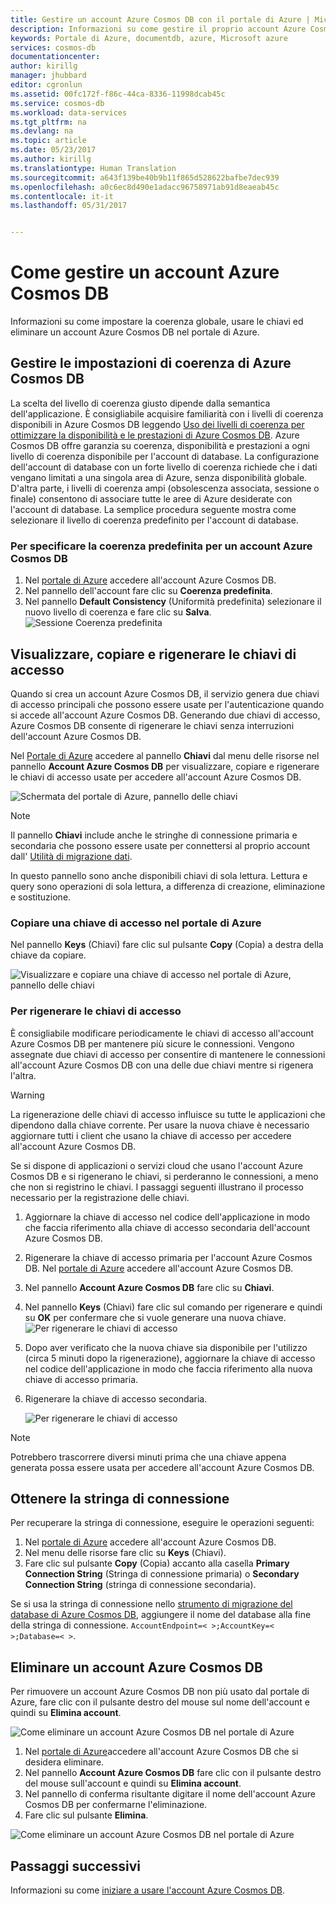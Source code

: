 ```yaml
---
title: Gestire un account Azure Cosmos DB con il portale di Azure | Microsoft Docs
description: Informazioni su come gestire il proprio account Azure Cosmos DB tramite il portale di Azure. Trovare una guida sull&quot;uso del portale di Azure per visualizzare, copiare, eliminare e accedere agli account.
keywords: Portale di Azure, documentdb, azure, Microsoft azure
services: cosmos-db
documentationcenter: 
author: kirillg
manager: jhubbard
editor: cgronlun
ms.assetid: 00fc172f-f86c-44ca-8336-11998dcab45c
ms.service: cosmos-db
ms.workload: data-services
ms.tgt_pltfrm: na
ms.devlang: na
ms.topic: article
ms.date: 05/23/2017
ms.author: kirillg
ms.translationtype: Human Translation
ms.sourcegitcommit: a643f139be40b9b11f865d528622bafbe7dec939
ms.openlocfilehash: a0c6ec8d490e1adacc96758971ab91d8eaeab45c
ms.contentlocale: it-it
ms.lasthandoff: 05/31/2017


---
```

# <a name="how-to-manage-an-azure-cosmos-db-account"></a>Come gestire un account Azure Cosmos DB
Informazioni su come impostare la coerenza globale, usare le chiavi ed eliminare un account Azure Cosmos DB nel portale di Azure.

## <a id="consistency"></a>Gestire le impostazioni di coerenza di Azure Cosmos DB
La scelta del livello di coerenza giusto dipende dalla semantica dell'applicazione. È consigliabile acquisire familiarità con i livelli di coerenza disponibili in Azure Cosmos DB leggendo [Uso dei livelli di coerenza per ottimizzare la disponibilità e le prestazioni di Azure Cosmos DB][consistency]. Azure Cosmos DB offre garanzia su coerenza, disponibilità e prestazioni a ogni livello di coerenza disponibile per l'account di database. La configurazione dell'account di database con un forte livello di coerenza richiede che i dati vengano limitati a una singola area di Azure, senza disponibilità globale. D'altra parte, i livelli di coerenza ampi (obsolescenza associata, sessione o finale) consentono di associare tutte le aree di Azure desiderate con l'account di database. La semplice procedura seguente mostra come selezionare il livello di coerenza predefinito per l'account di database. 

### <a name="to-specify-the-default-consistency-for-an-azure-cosmos-db-account"></a>Per specificare la coerenza predefinita per un account Azure Cosmos DB
1. Nel [portale di Azure](https://portal.azure.com/) accedere all'account Azure Cosmos DB.
2. Nel pannello dell'account fare clic su **Coerenza predefinita**.
3. Nel pannello **Default Consistency** (Uniformità predefinita) selezionare il nuovo livello di coerenza e fare clic su **Salva**.
    ![Sessione Coerenza predefinita][5]

## <a id="keys"></a>Visualizzare, copiare e rigenerare le chiavi di accesso
Quando si crea un account Azure Cosmos DB, il servizio genera due chiavi di accesso principali che possono essere usate per l'autenticazione quando si accede all'account Azure Cosmos DB. Generando due chiavi di accesso, Azure Cosmos DB consente di rigenerare le chiavi senza interruzioni dell'account Azure Cosmos DB. 

Nel [Portale di Azure](https://portal.azure.com/) accedere al pannello **Chiavi** dal menu delle risorse nel pannello **Account Azure Cosmos DB** per visualizzare, copiare e rigenerare le chiavi di accesso usate per accedere all'account Azure Cosmos DB.

![Schermata del portale di Azure, pannello delle chiavi](./media/manage-account/keys.png)

> [!NOTE]
> Il pannello **Chiavi** include anche le stringhe di connessione primaria e secondaria che possono essere usate per connettersi al proprio account dall' [Utilità di migrazione dati](import-data.md).
> 
> 

In questo pannello sono anche disponibili chiavi di sola lettura. Lettura e query sono operazioni di sola lettura, a differenza di creazione, eliminazione e sostituzione.

### <a name="copy-an-access-key-in-the-azure-portal"></a>Copiare una chiave di accesso nel portale di Azure
Nel pannello **Keys** (Chiavi) fare clic sul pulsante **Copy** (Copia) a destra della chiave da copiare.

![Visualizzare e copiare una chiave di accesso nel portale di Azure, pannello delle chiavi](./media/manage-account/copykeys.png)

### <a name="regenerate-access-keys"></a>Per rigenerare le chiavi di accesso
È consigliabile modificare periodicamente le chiavi di accesso all'account Azure Cosmos DB per mantenere più sicure le connessioni. Vengono assegnate due chiavi di accesso per consentire di mantenere le connessioni all'account Azure Cosmos DB con una delle due chiavi mentre si rigenera l'altra.

> [!WARNING]
> La rigenerazione delle chiavi di accesso influisce su tutte le applicazioni che dipendono dalla chiave corrente. Per usare la nuova chiave è necessario aggiornare tutti i client che usano la chiave di accesso per accedere all'account Azure Cosmos DB.
> 
> 

Se si dispone di applicazioni o servizi cloud che usano l'account Azure Cosmos DB e si rigenerano le chiavi, si perderanno le connessioni, a meno che non si registrino le chiavi. I passaggi seguenti illustrano il processo necessario per la registrazione delle chiavi.

1. Aggiornare la chiave di accesso nel codice dell'applicazione in modo che faccia riferimento alla chiave di accesso secondaria dell'account Azure Cosmos DB.
2. Rigenerare la chiave di accesso primaria per l'account Azure Cosmos DB. Nel [portale di Azure](https://portal.azure.com/) accedere all'account Azure Cosmos DB.
3. Nel pannello **Account Azure Cosmos DB** fare clic su **Chiavi**.
4. Nel pannello **Keys** (Chiavi) fare clic sul comando per rigenerare e quindi su **OK** per confermare che si vuole generare una nuova chiave.
    ![Per rigenerare le chiavi di accesso](./media/manage-account/regenerate-keys.png)
5. Dopo aver verificato che la nuova chiave sia disponibile per l'utilizzo (circa 5 minuti dopo la rigenerazione), aggiornare la chiave di accesso nel codice dell'applicazione in modo che faccia riferimento alla nuova chiave di accesso primaria.
6. Rigenerare la chiave di accesso secondaria.
   
    ![Per rigenerare le chiavi di accesso](./media/manage-account/regenerate-secondary-key.png)

> [!NOTE]
> Potrebbero trascorrere diversi minuti prima che una chiave appena generata possa essere usata per accedere all'account Azure Cosmos DB.
> 
> 

## <a name="get-the--connection-string"></a>Ottenere la stringa di connessione
Per recuperare la stringa di connessione, eseguire le operazioni seguenti: 

1. Nel [portale di Azure](https://portal.azure.com) accedere all'account Azure Cosmos DB.
2. Nel menu delle risorse fare clic su **Keys** (Chiavi).
3. Fare clic sul pulsante **Copy** (Copia) accanto alla casella **Primary Connection String** (Stringa di connessione primaria) o **Secondary Connection String** (stringa di connessione secondaria). 

Se si usa la stringa di connessione nello [strumento di migrazione del database di Azure Cosmos DB](import-data.md), aggiungere il nome del database alla fine della stringa di connessione. `AccountEndpoint=< >;AccountKey=< >;Database=< >`.

## <a id="delete"></a> Eliminare un account Azure Cosmos DB
Per rimuovere un account Azure Cosmos DB non più usato dal portale di Azure, fare clic con il pulsante destro del mouse sul nome dell'account e quindi su **Elimina account**.

![Come eliminare un account Azure Cosmos DB nel portale di Azure](./media/manage-account/deleteaccount.png)

1. Nel [portale di Azure](https://portal.azure.com/)accedere all'account Azure Cosmos DB che si desidera eliminare.
2. Nel pannello **Account Azure Cosmos DB** fare clic con il pulsante destro del mouse sull'account e quindi su **Elimina account**. 
3. Nel pannello di conferma risultante digitare il nome dell'account Azure Cosmos DB per confermarne l'eliminazione.
4. Fare clic sul pulsante **Elimina**.

![Come eliminare un account Azure Cosmos DB nel portale di Azure](./media/manage-account/delete-account-confirm.png)

## <a id="next"></a>Passaggi successivi
Informazioni su come [iniziare a usare l'account Azure Cosmos DB](http://go.microsoft.com/fwlink/p/?LinkId=402364).

<!--Image references-->
[5]: ./media/manage-account/documentdb_change_consistency-1.png

<!--Reference style links - using these makes the source content way more readable than using inline links-->
[bcdr]: https://azure.microsoft.com/documentation/articles/best-practices-availability-paired-regions/
[consistency]: consistency-levels.md
[azureregions]: https://azure.microsoft.com/regions/#services
[offers]: https://azure.microsoft.com/pricing/details/cosmos-db/

